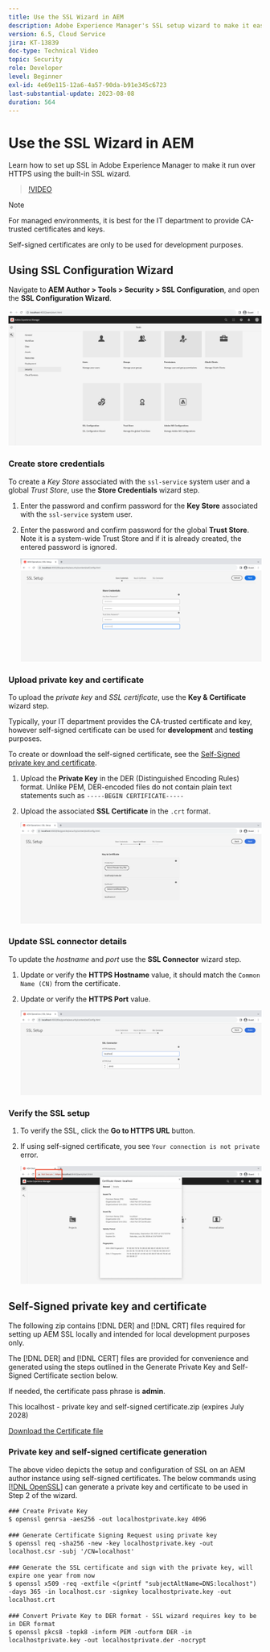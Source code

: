 ```yaml
---
title: Use the SSL Wizard in AEM
description: Adobe Experience Manager's SSL setup wizard to make it easier to set up an AEM instance to run over HTTPS.
version: 6.5, Cloud Service
jira: KT-13839
doc-type: Technical Video
topic: Security
role: Developer
level: Beginner
exl-id: 4e69e115-12a6-4a57-90da-b91e345c6723
last-substantial-update: 2023-08-08
duration: 564
---
```

# Use the SSL Wizard in AEM

Learn how to set up SSL in Adobe Experience Manager to make it run over HTTPS using the built-in SSL wizard.

>[!VIDEO](https://video.tv.adobe.com/v/17993?quality=12&learn=on)


>[!NOTE]
>
>For managed environments, it is best for the IT department to provide CA-trusted certificates and keys.
>
>Self-signed certificates are only to be used for development purposes.

## Using SSL Configuration Wizard 

Navigate to __AEM Author > Tools > Security > SSL Configuration__, and open the __SSL Configuration Wizard__.

![SSL Configuration Wizard](assets/use-the-ssl-wizard/ssl-config-wizard.png)

### Create store credentials

To create a _Key Store_ associated with the `ssl-service` system user and a global _Trust Store_, use the __Store Credentials__ wizard step.

1. Enter the password and confirm password for the __Key Store__ associated with the `ssl-service` system user.
1. Enter the password and confirm password for the global __Trust Store__. Note it is a system-wide Trust Store and if it is already created, the entered password is ignored.

    ![SSL Setup - Store Credentials](assets/use-the-ssl-wizard/store-credentials.png)

### Upload private key and certificate

To upload the _private key_ and _SSL certificate_, use the __Key & Certificate__ wizard step. 

Typically, your IT department provides the CA-trusted certificate and key, however self-signed certificate can be used for __development__ and __testing__ purposes. 

To create or download the self-signed certificate, see the [Self-Signed private key and certificate](#self-signed-private-key-and-certificate).

1. Upload the __Private Key__ in the DER (Distinguished Encoding Rules) format. Unlike PEM, DER-encoded files do not contain plain text statements such as `-----BEGIN CERTIFICATE-----`
1. Upload the associated __SSL Certificate__ in the `.crt` format.

    ![SSL Setup - Private Key and Certificate](assets/use-the-ssl-wizard/privatekey-and-certificate.png)

### Update SSL connector details

To update the _hostname_ and _port_ use the __SSL Connector__ wizard step.

1. Update or verify the __HTTPS Hostname__ value, it should match the `Common Name (CN)` from the certificate.
1. Update or verify the __HTTPS Port__ value.

    ![SSL Setup - SSL Connector details](assets/use-the-ssl-wizard/ssl-connector-details.png)

### Verify the SSL setup

1. To verify the SSL, click the __Go to HTTPS URL__ button.
1. If using self-signed certificate, you see `Your connection is not private` error.

    ![SSL Setup - Verify AEM over HTTPS](assets/use-the-ssl-wizard/verify-aem-over-ssl.png)

## Self-Signed private key and certificate

The following zip contains [!DNL DER] and [!DNL CRT] files required for setting up AEM SSL locally and intended for local development purposes only.

The [!DNL DER] and [!DNL CERT] files are provided for convenience and generated using the steps outlined in the Generate Private Key and Self-Signed Certificate section below.

If needed, the certificate pass phrase is **admin**.

This localhost - private key and self-signed certificate.zip (expires July 2028)

[Download the Certificate file](assets/use-the-ssl-wizard/certificate.zip)

### Private key and self-signed certificate generation

The above video depicts the setup and configuration of SSL on an AEM author instance using self-signed certificates. The below commands using [[!DNL OpenSSL]](https://www.openssl.org/) can generate a private key and certificate to be used in Step 2 of the wizard.

```shell
### Create Private Key
$ openssl genrsa -aes256 -out localhostprivate.key 4096

### Generate Certificate Signing Request using private key
$ openssl req -sha256 -new -key localhostprivate.key -out localhost.csr -subj '/CN=localhost'

### Generate the SSL certificate and sign with the private key, will expire one year from now
$ openssl x509 -req -extfile <(printf "subjectAltName=DNS:localhost") -days 365 -in localhost.csr -signkey localhostprivate.key -out localhost.crt

### Convert Private Key to DER format - SSL wizard requires key to be in DER format
$ openssl pkcs8 -topk8 -inform PEM -outform DER -in localhostprivate.key -out localhostprivate.der -nocrypt

```
